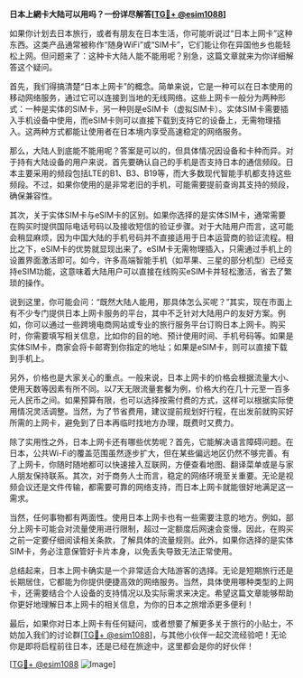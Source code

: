 **日本上網卡大陆可以用吗？一份详尽解答[[TG💪+ @esim1088](https://t.me/s/esim1088)]**

如果你计划去日本旅行，或者有朋友在日本生活，你可能听说过“日本上网卡”这种东西。这类产品通常被称作“随身WiFi”或“SIM卡”，它们能让你在异国他乡也能轻松上网。但问题来了：这种卡大陆人能不能用呢？别急，这篇文章就来为你详细解答这个疑问。

首先，我们得搞清楚“日本上网卡”的概念。简单来说，它是一种可以在日本使用的移动网络服务，通过它可以连接到当地的无线网络。这些上网卡一般分为两种形式：一种是实体的SIM卡，另一种则是eSIM卡（虚拟SIM卡）。实体SIM卡需要插入手机设备中使用，而eSIM卡则可以直接下载到支持它的设备上，无需物理插入。这两种方式都能让使用者在日本境内享受高速稳定的网络服务。

那么，大陆人到底能不能用呢？答案是可以的，但具体情况因设备和卡种而异。对于持有大陆设备的用户来说，首先要确认自己的手机是否支持日本的通信频段。日本主要采用的频段包括LTE的B1、B3、B19等，而大多数现代智能手机都支持这些频段。不过，如果你使用的是非常老旧的手机，可能需要提前查询其支持的频段，确保兼容性。

其次，关于实体SIM卡与eSIM卡的区别。如果你选择的是实体SIM卡，通常需要在购买时提供国际电话号码以及接收短信的验证步骤。对于大陆用户而言，这可能会稍显麻烦，因为中国大陆的手机号码并不直接适用于日本运营商的验证流程。相比之下，eSIM卡的优势就显现出来了。eSIM卡无需物理插入，只需通过手机上的设置界面激活即可。如今，许多高端智能手机（如苹果、三星的部分机型）已经支持eSIM功能，这意味着大陆用户可以直接在线购买eSIM卡并轻松激活，省去了繁琐的操作。

说到这里，你可能会问：“既然大陆人能用，那具体怎么买呢？”其实，现在市面上有不少专门提供日本上网卡服务的平台，其中不乏针对大陆用户的友好方案。例如，你可以通过一些跨境电商网站或专业的旅行服务平台订购日本上网卡。购买时，你需要填写相关信息，比如你的目的地、预计使用时间、手机号码等。如果是实体SIM卡，商家会将卡邮寄到你指定的地址；如果是eSIM卡，则可以直接下载到手机上。

另外，价格也是大家关心的重点。一般来说，日本上网卡的价格会根据流量大小、使用天数等因素有所不同。以7天无限流量套餐为例，价格大约在几十元至一百多元人民币之间。如果预算有限，也可以选择按需付费的方式，这样可以根据实际使用情况灵活调整。当然，为了节省费用，建议提前规划好行程，在出发前就购买好所需的上网卡，避免到了日本再临时找地方办理，既费时又费力。

除了实用性之外，日本上网卡还有哪些优势呢？首先，它能解决语言障碍问题。在日本，公共Wi-Fi的覆盖范围虽然逐步扩大，但在某些偏远地区仍然不够完善。有了上网卡，你随时随地都可以快速接入互联网，方便查看地图、翻译菜单或是与家人朋友保持联系。其次，对于商务人士而言，稳定的网络环境至关重要。无论是视频会议还是文件传输，都需要可靠的网络支持，而日本上网卡就能很好地满足这一需求。

当然，任何事物都有两面性。使用日本上网卡也有一些需要注意的地方。例如，部分上网卡可能会对流量使用进行限制，超过一定额度后网速会变慢。因此，在购买之前一定要仔细阅读相关条款，了解具体的流量规则。此外，如果你选择的是实体SIM卡，务必注意保管好卡片本身，以免丢失导致无法正常使用。

总结起来，日本上网卡确实是一个非常适合大陆游客的选择。无论是短期旅行还是长期居住，它都能为你提供便捷高效的网络服务。当然，具体使用哪种类型的上网卡，还需要结合个人设备的支持情况以及实际需求来决定。希望这篇文章能够帮助你更好地理解日本上网卡的相关信息，为你的日本之旅增添更多便利！

最后，如果你对日本上网卡有任何疑问，或者想要了解更多关于旅行的小贴士，不妨加入我们的讨论群[[TG💪+ @esim1088](https://t.me/s/esim1088)]，与其他小伙伴一起交流经验吧！无论你是即将启程前往日本，还是已经在旅途中，这里都会是你的好伙伴！

[[TG💪+ @esim1088](https://t.me/s/esim1088) ![Image](https://i.postimg.cc/4NQfJmqS/Snipaste-2025-05-13-00-14-12.png)]